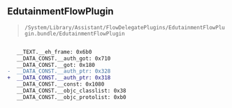 ## EdutainmentFlowPlugin

> `/System/Library/Assistant/FlowDelegatePlugins/EdutainmentFlowPlugin.bundle/EdutainmentFlowPlugin`

```diff

   __TEXT.__eh_frame: 0x6b0
   __DATA_CONST.__auth_got: 0x710
   __DATA_CONST.__got: 0x180
-  __DATA_CONST.__auth_ptr: 0x328
+  __DATA_CONST.__auth_ptr: 0x318
   __DATA_CONST.__const: 0x1080
   __DATA_CONST.__objc_classlist: 0x38
   __DATA_CONST.__objc_protolist: 0xb0

```
